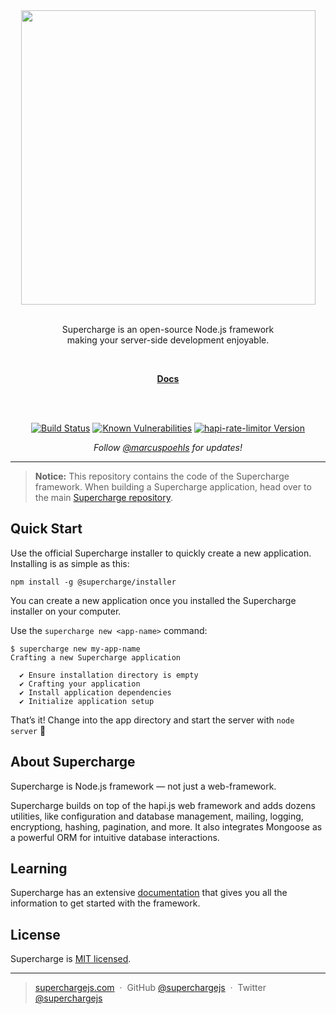 <div align="center">
  <a href="https://superchargejs.com">
    <img width="471" style="max-width:100%;" src="https://superchargejs.com/images/supercharge-text.svg" />
  </a>
  <br/>
  <br/>
  <p>
    Supercharge is an open-source Node.js framework <br>
    making your server-side development enjoyable.
  </p>
  <br/>
  <p>
    <a href="https://superchargejs.com/docs"><strong>Docs</strong></a>
  </p>
  <br/>
  <br/>
  <p>
    <a href="https://travis-ci.com/superchargejs/framework"><img src="https://travis-ci.com/superchargejs/framework.svg?branch=master" alt="Build Status" data-canonical-src="https://travis-ci.com/superchargejs/framework.svg?branch=master" style="max-width:100%;"></a>
    <a href="https://snyk.io/test/github/superchargejs/framework"><img src="https://snyk.io/test/github/superchargejs/framework/badge.svg" alt="Known Vulnerabilities" data-canonical-src="https://snyk.io/test/github/superchargejs/framework" style="max-width:100%;"></a>
    <a href="https://www.npmjs.com/package/@supercharge/framework"><img src="https://img.shields.io/npm/v/@supercharge/framework.svg" alt="hapi-rate-limitor Version" data-canonical-src="https://img.shields.io/npm/v/@supercharge/framework.svg.svg" style="max-width:100%;"></a>
  </p>
  <p>
    <em>Follow <a href="http://twitter.com/marcuspoehls">@marcuspoehls</a> for updates!</em>
  </p>
</div>

---


> **Notice:** This repository contains the code of the Supercharge framework. When building a Supercharge application, head over to the main [Supercharge repository](https://github.com/superchargejs/supercharge).


## Quick Start
Use the official Supercharge installer to quickly create a new application. Installing is as simple as this:

```
npm install -g @supercharge/installer
```

You can create a new application once you installed the Supercharge installer on your computer.

Use the `supercharge new <app-name>` command:

```
$ supercharge new my-app-name
Crafting a new Supercharge application

  ✔ Ensure installation directory is empty
  ✔ Crafting your application
  ✔ Install application dependencies
  ✔ Initialize application setup
```

That’s it! Change into the app directory and start the server with `node server` 🚀


## About Supercharge
Supercharge is Node.js framework — not just a web-framework.

Supercharge builds on top of the hapi.js web framework and adds dozens utilities, like configuration and database management, mailing, logging, encryptiong, hashing, pagination, and more. It also integrates Mongoose as a powerful ORM for intuitive database interactions.


## Learning
Supercharge has an extensive [documentation](https://superchargejs.com/docs) that gives you all the information to get started with the framework.


## License
Supercharge is [MIT licensed](https://github.com/superchargejs/framework/blob/master/LICENSE).

---

> [superchargejs.com](https://superchargejs.com) &nbsp;&middot;&nbsp;
> GitHub [@superchargejs](https://github.com/superchargejs/) &nbsp;&middot;&nbsp;
> Twitter [@superchargejs](https://twitter.com/superchargejs)
